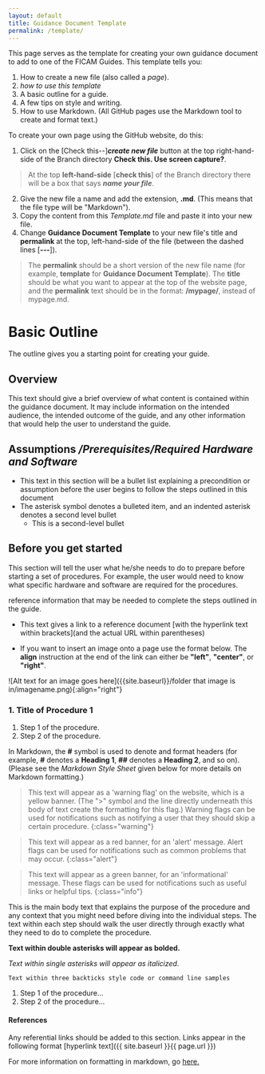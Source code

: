 ```yaml
---
layout: default
title: Guidance Document Template
permalink: /template/
---
```


This page serves as the template for creating your own guidance document to add to one of the FICAM Guides. This template tells you: 

  1. How to create a new file (also called a _page_).
  2. _how to use this template_ 
  2. A basic outline for a guide.
  3. A few tips on style and writing. 
  4. How to use Markdown. (All GitHub pages use the Markdown tool to create and format text.)  

To create your own page using the GitHub website, do this:  

  1. Click on the [Check this--]**_create new file_** button at the top right-hand-side of the Branch directory **Check this.  Use screen capture?**. 
  > At the top **left-hand-side** [**check this**] of the Branch directory there will be a box that says **_name your file_**.
  2. Give the new file a name and add the extension, **.md**. (This means that the file type will be "Markdown").
  3. Copy the content from this _Template.md_ file and paste it into your new file. 
  4. Change **Guidance Document Template** to your new file's title and **permalink** at the top, left-hand-side of the file (between the dashed lines [**---**]).  
  > The **permalink** should be a short version of the new file name (for example, **template** for **Guidance Document Template**). The **title** should be what you want to appear at the top of the website page, and the **permalink** text should be in the format: **/mypage/**, instead of mypage.md.

# Basic Outline 

The outline gives you a starting point for creating your guide. 

## Overview

This text should give a brief overview of what content is contained within the guidance document. It may include information on the intended audience, the intended outcome of the guide, and any other information that would help the user to understand the guide.

## Assumptions _/Prerequisites/Required Hardware and Software_

  * This text in this section will be a bullet list explaining a precondition or assumption before the user begins to follow the steps outlined in this document
  * The asterisk symbol denotes a bulleted item, and an indented asterisk denotes a second level bullet
    * This is a second-level bullet

## Before you get started

This section will tell the user what he/she needs to do to prepare before starting a set of procedures. For example, the user would need to know what specific hardware and software are required for the procedures.

reference information that may be needed to complete the steps outlined in the guide.

  * This text gives a link to a reference document [with the hyperlink text within brackets](and the actual URL within parentheses)

  * If you want to insert an image onto a page use the format below. The **align** instruction at the end of the link can either be **"left"**, **"center"**, or **"right"**.

![Alt text for an image goes here]({{site.baseurl}}/folder that image is in/imagename.png){:align="right"}

### 1. Title of Procedure 1

  1. Step 1 of the procedure.
  2. Step 2 of the procedure.
  


In Markdown, the **#** symbol is used to denote and format headers (for example, **#** denotes a **Heading 1**, **##** denotes a **Heading 2**, and so on).  (Please see the _Markdown Style Sheet_ given below for more details on Markdown formatting.)

<!--- For example, this code denotes a comment, and information written inside of it will not appear on the website but can be used as a reference for others viewing the file. -->
> This text will appear as a 'warning flag' on the website, which is a yellow banner. (The ">" symbol and the line directly underneath this body of text create the formatting for this flag.) Warning flags can be used for notifications such as notifying a user that they should skip a certain procedure.
{:class="warning"}

> This text will appear as a red banner, for an 'alert' message. Alert flags can be used for notifications such as common problems that may occur.
{:class="alert"}

> This text will appear as a green banner, for an 'informational' message. These flags can be used for notifications such as useful links or helpful tips.
{:class="info"}

This is the main body text that explains the purpose of the procedure and any context that you might need before diving into the individual steps. The text within each step should walk the user directly through exactly what they need to do to complete the procedure.

**Text within double asterisks will appear as bolded.**

*Text within single asterisks will appear as italicized.*

```Text within three backticks style code or command line samples```



1.	Step 1 of the procedure...
2.	Step 2 of the procedure...


#### References

Any referential links should be added to this section. Links appear in the following format [hyperlink text]({{ site.baseurl }}{{ page.url }})

For more information on formatting in markdown, go [here.](https://help.github.com/articles/basic-writing-and-formatting-syntax/)

